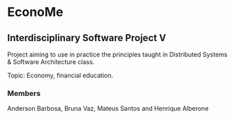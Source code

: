 # EconoMe

## Interdisciplinary Software Project V

Project aiming to use in practice the principles taught in Distributed Systems & Software Architecture class.

Topic: Economy, financial education.

### Members
Anderson Barbosa, Bruna Vaz, Mateus Santos and Henrique Alberone
